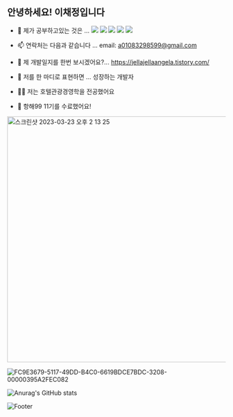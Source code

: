 ### 
안녕하세요! 이채정입니다
--------------
- 🌱 제가 공부하고있는 것은 ...
<img src="https://img.shields.io/badge/JavaScript-F7DF1E?style=flat&logo=JavaScript&logoColor=white"/> <img src="https://img.shields.io/badge/React-61DAFB?style=flat&logo=React&logoColor=white"/> <img src="https://img.shields.io/badge/Redux-764ABC?style=flat&logo=Redux&logoColor=white"/> <img src="https://img.shields.io/badge/Tailwind CSS-06B6D4?style=flat&logo=Tailwind CSS&logoColor=white"/> <img src="https://img.shields.io/badge/styled-components-DB7093?style=flat&logo=styled-components&logoColor=white"/>

- 📫 연락처는 다음과 같습니다 ... email: a01083298599@gmail.com  
- 🔭 제 개발일지를 한번 보시겠어요?... https://jellajellaangela.tistory.com/ 
- 👯 저를 한 마디로 표현하면 ... 성장하는 개발자
- 🤴🏻 저는 호텔관광경영학을 전공했어요
- 🚢 항해99 11기를 수료했어요!


<img width="568" alt="스크린샷 2023-03-23 오후 2 13 25" src="https://user-images.githubusercontent.com/120077192/227109588-3113167a-aad2-419e-9ce1-1688c7973046.png">

![FC9E3679-5117-49DD-B4C0-6619BDCE7BDC-3208-00000395A2FEC082](https://user-images.githubusercontent.com/120077192/227109700-6587aeb7-2da6-4d5c-9f4c-ba9b880fffcb.JPG)




![Anurag's GitHub stats](https://github-readme-stats.vercel.app/api?username=AngelaChaejung&show_icons=true&theme=cobalt)

![Footer](https://capsule-render.vercel.app/api?type=waving&color=auto&height=200&section=footer)

<!--
**AngelaChaejung/AngelaChaejung** is a ✨ _special_ ✨ repository because its `README.md` (this file) appears on your GitHub profile.

Here are some ideas to get you started:







- 🔭 I’m currently working on ...

- 👯 I’m looking to collaborate on ...
- 🤔 I’m looking for help with ...
- 💬 Ask me about ...
- 📫 How to reach me: ...
- 😄 Pronouns: ...
- ⚡ Fun fact: ...
-->
